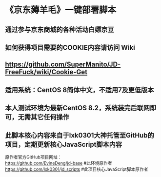 # 《京东薅羊毛》一键部署脚本
## 通过参与京东商城的各种活动白嫖京豆
## 如何获得项目需要的COOKIE内容请访问 Wiki 
## https://github.com/SuperManito/JD-FreeFuck/wiki/Cookie-Get
## 适用系统：CentOS 8简体中文，不适用7及更低版本
## 本人测试环境为最新CentOS 8.2，系统装完后联网即可，无需其它任何操作
## 此脚本核心内容来自于lxk0301大神托管至GitHub的项目，定期更新核心JavaScript脚本内容
原作者官方GitHub项目网址：\
https://github.com/EvineDeng/jd-base        #此环境原作者\
https://github.com/lxk0301/jd_scripts  #此项目核心JavaScript脚本原作者

